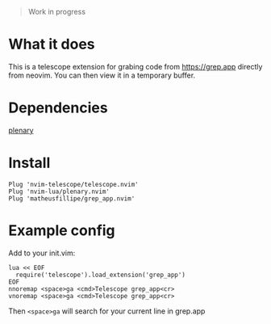> Work in progress

# What it does

This is a telescope extension for grabing code from https://grep.app directly from neovim. You can then view it in a temporary buffer.


# Dependencies

[plenary](https://github.com/nvim-lua/plenary.nvim)

# Install

```vim
Plug 'nvim-telescope/telescope.nvim'
Plug 'nvim-lua/plenary.nvim'
Plug 'matheusfillipe/grep_app.nvim'
```

# Example config

Add to your init.vim:

```vim
lua << EOF
  require('telescope').load_extension('grep_app')
EOF
nnoremap <space>ga <cmd>Telescope grep_app<cr>
vnoremap <space>ga <cmd>Telescope grep_app<cr>
```

Then `<space>ga` will search for your current line in grep.app
